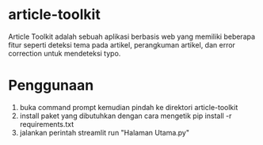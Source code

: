 # article-toolkit
Article Toolkit adalah sebuah aplikasi berbasis web yang memiliki beberapa fitur seperti deteksi tema pada artikel, perangkuman artikel, dan error correction untuk mendeteksi typo.

# Penggunaan
1. buka command prompt kemudian pindah ke direktori article-toolkit
2. install paket yang dibutuhkan dengan cara mengetik pip install -r requirements.txt
3. jalankan perintah streamlit run "Halaman Utama.py"
